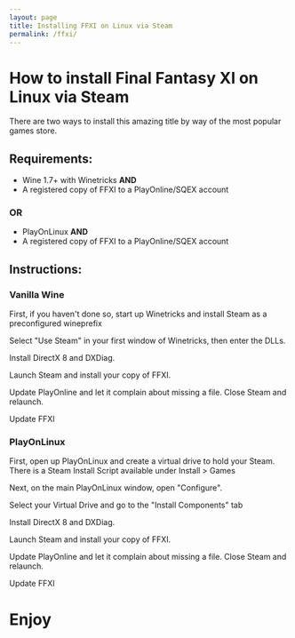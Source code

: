 ```yaml
---
layout: page
title: Installing FFXI on Linux via Steam
permalink: /ffxi/
---
```


# How to install Final Fantasy XI on Linux via Steam  
There are two ways to install this amazing title by way of the most popular games store.

## Requirements:  
- Wine 1.7+ with Winetricks **AND**  
- A registered copy of FFXI to a PlayOnline/SQEX account  

### OR
- PlayOnLinux **AND**  
- A registered copy of FFXI to a PlayOnline/SQEX account

## Instructions:  

### Vanilla Wine

First, if you haven't done so, start up Winetricks and install Steam as a preconfigured wineprefix

Select "Use Steam" in your first window of Winetricks, then enter the DLLs.

Install DirectX 8 and DXDiag.

Launch Steam and install your copy of FFXI.

Update PlayOnline and let it complain about missing a file. Close Steam and relaunch.

Update FFXI

### PlayOnLinux

First, open up PlayOnLinux and create a virtual drive to hold your Steam. There is a Steam Install Script available under Install > Games  

Next, on the main PlayOnLinux window, open "Configure".

Select your Virtual Drive and go to the "Install Components" tab

Install DirectX 8 and DXDiag.

Launch Steam and install your copy of FFXI.

Update PlayOnline and let it complain about missing a file. Close Steam and relaunch.

Update FFXI

# Enjoy
